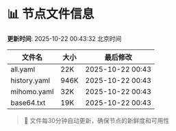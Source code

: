 # 📊 节点文件信息

**更新时间**: 2025-10-22 00:43:32 北京时间

| 文件名 | 大小 | 最后修改 |
|--------|------|----------|
| all.yaml | 22K | 2025-10-22 00:43 |
| history.yaml | 946K | 2025-10-22 00:43 |
| mihomo.yaml | 32K | 2025-10-22 00:43 |
| base64.txt | 19K | 2025-10-22 00:43 |

> 🔄 文件每30分钟自动更新，确保节点的新鲜度和可用性
